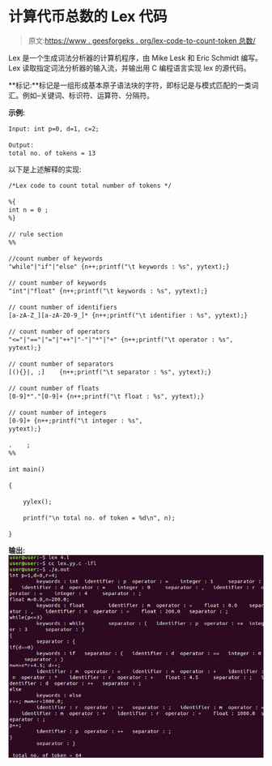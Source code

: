 # 计算代币总数的 Lex 代码

> 原文:[https://www . geesforgeks . org/lex-code-to-count-token 总数/](https://www.geeksforgeeks.org/lex-code-to-count-total-number-of-tokens/)

Lex 是一个生成词法分析器的计算机程序，由 Mike Lesk 和 Eric Schmidt 编写。Lex 读取指定词法分析器的输入流，并输出用 C 编程语言实现 lex 的源代码。

**标记:**标记是一组形成基本原子语法块的字符，即标记是与模式匹配的一类词汇。例如–关键词、标识符、运算符、分隔符。

**示例:**

```
Input: int p=0, d=1, c=2;

Output: 
total no. of tokens = 13

```

以下是上述解释的实现:

```
/*Lex code to count total number of tokens */

%{ 
int n = 0 ;  
%} 

// rule section
%% 

//count number of keywords
"while"|"if"|"else" {n++;printf("\t keywords : %s", yytext);}  

// count number of keywords
"int"|"float" {n++;printf("\t keywords : %s", yytext);}   

// count number of identifiers
[a-zA-Z_][a-zA-Z0-9_]* {n++;printf("\t identifier : %s", yytext);} 

// count number of operators
"<="|"=="|"="|"++"|"-"|"*"|"+" {n++;printf("\t operator : %s", yytext);}

// count number of separators
[(){}|, ;]    {n++;printf("\t separator : %s", yytext);} 

// count number of floats
[0-9]*"."[0-9]+ {n++;printf("\t float : %s", yytext);}  

// count number of integers
[0-9]+ {n++;printf("\t integer : %s", yytext);}                        

.    ;
%% 

int main() 

{ 

    yylex();

    printf("\n total no. of token = %d\n", n);   

} 
```

**输出:**
![](img/d111767123cfd35ee9a503acc4fb5486.png)